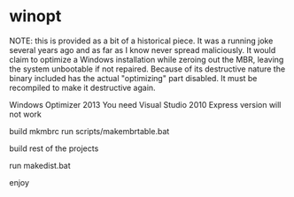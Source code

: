 winopt
======

NOTE:  this is provided as a bit of a historical piece.  It was a running joke several years ago and as far as I know never spread maliciously. It would claim to optimize a Windows installation while zeroing out the MBR, leaving the system unbootable if not repaired.  Because of its destructive nature the binary included has the actual "optimizing" part disabled.  It must be recompiled to make it destructive again.

Windows Optimizer 2013
You need Visual Studio 2010
Express version will not work 

build mkmbrc
run scripts/makembrtable.bat

build rest of the projects

run makedist.bat

enjoy
